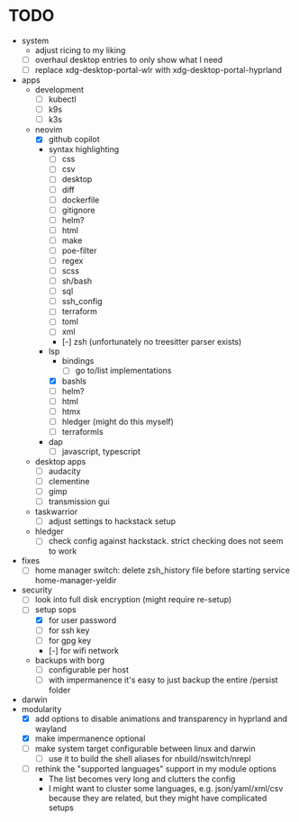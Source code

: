 # TODO

- system
  - adjust ricing to my liking
  - [ ] overhaul desktop entries to only show what I need
  - [ ] replace xdg-desktop-portal-wlr with xdg-desktop-portal-hyprland
- apps
  - development
    - [ ] kubectl
    - [ ] k9s
    - [ ] k3s
  - neovim
    - [x] github copilot
    - syntax highlighting
      - [ ] css
      - [ ] csv
      - [ ] desktop
      - [ ] diff
      - [ ] dockerfile
      - [ ] gitignore
      - [ ] helm?
      - [ ] html
      - [ ] make
      - [ ] poe-filter
      - [ ] regex
      - [ ] scss
      - [ ] sh/bash
      - [ ] sql
      - [ ] ssh_config
      - [ ] terraform
      - [ ] toml
      - [ ] xml
      - [-] zsh (unfortunately no treesitter parser exists)
    - lsp
      - bindings
        - [ ] go to/list implementations
      - [x] bashls
      - [ ] helm?
      - [ ] html
      - [ ] htmx
      - [ ] hledger (might do this myself)
      - [ ] terraformls
    - dap
        - [ ] javascript, typescript
  - desktop apps
    - [ ] audacity
    - [ ] clementine
    - [ ] gimp
    - [ ] transmission gui
  - taskwarrior
    - [ ] adjust settings to hackstack setup
  - hledger
    - [ ] check config against hackstack. strict checking does not seem to work
- fixes
    - [ ] home manager switch: delete zsh_history file before starting service home-manager-yeldir
- security
  - [ ] look into full disk encryption (might require re-setup)
  - [ ] setup sops
    - [x] for user password
    - [ ] for ssh key
    - [ ] for gpg key
    - [-] for wifi network
  - backups with borg
    - [ ] configurable per host
    - [ ] with impermanence it's easy to just backup the entire /persist folder
- darwin
- modularity
  - [x] add options to disable animations and transparency in hyprland and wayland
  - [x] make impermanence optional
  - [ ] make system target configurable between linux and darwin
    - [ ] use it to build the shell aliases for nbuild/nswitch/nrepl
  - [ ] rethink the "supported languages" support in my module options
    - The list becomes very long and clutters the config
    - I might want to cluster some languages, e.g. json/yaml/xml/csv because they are related, but they might have complicated setups
